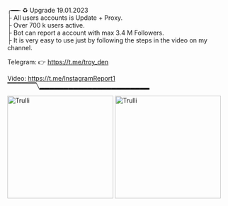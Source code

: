 ╭━━╴♻️ Upgrade 19.01.2023
<br>
├  All users accounts is Update + Proxy.
<br>
├  Over 700 k users active. 
<br>
├  Bot can report a account with max 3.4 M Followers.
<br>
├  It is very easy to use just by following the steps in the video on my channel.
<br>

 
 Telegram: 👉  https://t.me/troy_den
 
 Video:     https://t.me/InstagramReport1
 <br>
▔▔▔▔▔▔╲▂▂▂▂▂▂▂▂▂▂▂▂▂▂▂▂▂▂▂▂▂▂▂


<img src="https://i.postimg.cc/nzNpbbW8/troyden.jpg" alt="Trulli" width="239" height="232">
<img src="https://i.postimg.cc/5NB1GrqG/troyden2.jpg" alt="Trulli" width="239" height="232">
